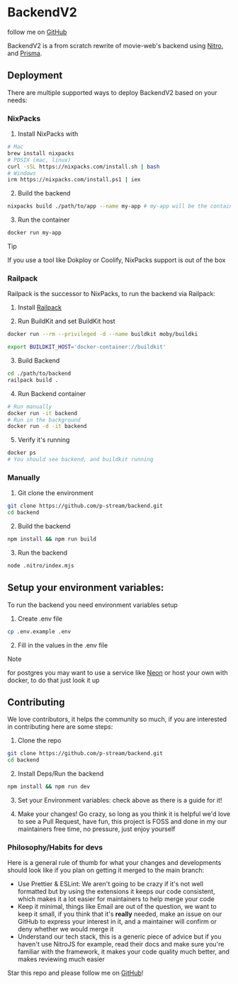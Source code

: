 # BackendV2
follow me on [GitHub](https://github.com/FifthWit)

BackendV2 is a from scratch rewrite of movie-web's backend using [Nitro](https://nitro.build), and [Prisma](https://prisma.io). 

## Deployment
There are multiple supported ways to deploy BackendV2 based on your needs:
### NixPacks
1. Install NixPacks with
```sh
# Mac
brew install nixpacks
# POSIX (mac, linux)
curl -sSL https://nixpacks.com/install.sh | bash
# Windows
irm https://nixpacks.com/install.ps1 | iex
```
2. Build the backend
```sh
nixpacks build ./path/to/app --name my-app # my-app will be the container name aswell
```
3. Run the container
```sh
docker run my-app
```
> [!TIP]
If you use a tool like Dokploy or Coolify, NixPacks support is out of the box
### Railpack
Railpack is the successor to NixPacks, to run the backend via Railpack:

1. Install [Railpack](https://railpack.com/installation)

2. Run BuildKit and set BuildKit host
```sh
docker run --rm --privileged -d --name buildkit moby/buildki

export BUILDKIT_HOST='docker-container://buildkit'
```

3. Build Backend
```sh
cd ./path/to/backend
railpack build .
```

4. Run Backend container
```sh
# Run manually
docker run -it backend
# Run in the background
docker run -d -it backend
```

5. Verify it's running
```sh
docker ps
# You should see backend, and buildkit running
```

### Manually
1. Git clone the environment
```sh
git clone https://github.com/p-stream/backend.git
cd backend
```
2. Build the backend
```sh
npm install && npm run build
```
3. Run the backend
```sh
node .nitro/index.mjs
```

## Setup your environment variables:
To run the backend you need environment variables setup
1. Create .env file
```sh
cp .env.example .env
```

2. Fill in the values in the .env file

> [!NOTE]
> for postgres you may want to use a service like [Neon](https://neon.tech) or host your own with docker, to do that just look it up

## Contributing
We love contributors, it helps the community so much, if you are interested in contributing here are some steps:

1. Clone the repo
```sh
git clone https://github.com/p-stream/backend.git
cd backend
```

2. Install Deps/Run the backend
```sh
npm install && npm run dev
```

3. Set your Environment variables: check above as there is a guide for it!

4. Make your changes! Go crazy, so long as you think it is helpful we'd love to see a Pull Request, have fun, this project is FOSS and done in my our maintainers free time, no pressure, just enjoy yourself

### Philosophy/Habits for devs
Here is a general rule of thumb for what your changes and developments should look like if you plan on getting it merged to the main branch:

- Use Prettier & ESLint: We aren't going to be crazy if it's not well formatted but by using the extensions it keeps our code consistent, which makes it a lot easier for maintainers to help merge your code
- Keep it minimal, things like Email are out of the question, we want to keep it small, if you think that it's **really** needed, make an issue on our GitHub to express your interest in it, and a maintainer will confirm or deny whether we would merge it
- Understand our tech stack, this is a generic piece of advice but if you haven't use NitroJS for example, read their docs and make sure you're familiar with the framework, it makes your code quality much better, and makes reviewing much easier

Star this repo and please follow me on [GitHub](https://github.com/FifthWit)!